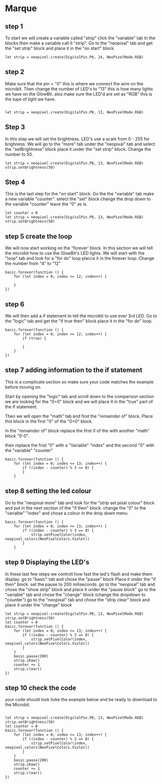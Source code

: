 # Marque

## step 1
To start we will create a variable called "strip" click the "variable" tab
In the blocks then make a variable call it "strip". 
Go to the "neopixal" tab and get the "set strip" block and place it in the "on start" block. 

```blocks
let strip = neopixel.create(DigitalPin.P0, 24, NeoPixelMode.RGB)

```

## step 2
Make sure that the pin = "0" this is where we connect the wire on the microbit.
Then change the number of LED's to "13" this is how many lights we have on the GlowBit.
alos make sure the LED'd are set as "RGB" this is the tupe of light we have.

```blocks

let strip = neopixel.create(DigitalPin.P0, 13, NeoPixelMode.RGB)

```

## Step 3
In this step we will set the brightness. LED's use a scale from 0 - 255 for brighness.
We will go to the "more" tab
under the "neopixal" tab and select the "setBrightness" block place it under the "set strip" block.
Change the number to 50.

```blocks 
let strip = neopixel.create(DigitalPin.P0, 13, NeoPixelMode.RGB)
strip.setBrightness(50)
```

## Step 4
This is the last step for the "on start" block. 
Go the the "variable" tab make a new variable "counter".
select the "set" block change the drop down to the variable "counter" leave the "0" as is. 

```blocks
let counter = 0
let strip = neopixel.create(DigitalPin.P0, 13, NeoPixelMode.RGB)
strip.setBrightness(50)
```

## step 5 create the loop
We will now start working on the "forever' block.
In this section we will tell the microbit how to use the GlowBit's LED lights.
We will start with the "loop" tab and look for a "for do" loop placce it in the forever loop. 
Change the number from "4" to "12"

```blocks
basic.forever(function () {
    for (let index = 0; index <= 12; index++) {
    	
    }
})
```

## step 6
We will then add a if statement to tell the microbit to use ever 3rd LED.
Go to the "logic" tab and get the "if true then" block place it in the "for do" loop. 

```blocks
basic.forever(function () {
    for (let index = 0; index <= 12; index++) {
        if (true) {
        	
        }
    }
})
```
## step 7 adding information to the if statement 
This is a complicate section so make sure your code matches the example before moving on.

Start by opening the "logic" tab and scroll down to the comparison section we are looking 
for the "0=0" block and we will place it in the "true" part of the if statement.

Then we will open the "math" tab and find the "remainder of" block. Place this block in the first "0" of the "0=0" block.

In the "remainder of" block  replace the first 0 of the  with another "math" block "0-0".

then replace the frist "0" with a "Variable" "index" and the second "0" with the "variable" "counter"

```blocks
basic.forever(function () {
    for (let index = 0; index <= 13; index++) {
        if ((index - counter) % 3 == 0) {
        }
    }
```

## step 8 setting the led colour
Go to the "neopixal more" tab and look for the "strip set pixal colour" block 
and put in the next section of the "if then" block.
change the "0" to the "variable" "index" and chose a colour in the drop down menu.

```block
basic.forever(function () {
    for (let index = 0; index <= 13; index++) {
        if ((index - counter) % 3 == 0) {
            strip.setPixelColor(index, neopixel.colors(NeoPixelColors.Violet))
        }
    }
```

## step 9 Displaying the LED's
In these last few steps we controll how fast the led's flash and make them display.
go to "basic" tab and chose the "pause" block Place it under the "if then" block.
set the pause to 200 miliseconds.
go to the "neopixal" tab and chose the "show strip" block and place it under the "pause block"
go to the "variable" tab and chose the "change" block (change the dropdown to "counter")
go to the "neopixal" tab and chose the "strip clear" block and place it under the "change" block

```block
let strip = neopixel.create(DigitalPin.P0, 13, NeoPixelMode.RGB)
strip.setBrightness(50)
let counter = 0
basic.forever(function () {
    for (let index = 0; index <= 13; index++) {
        if ((index - counter) % 3 == 0) {
            strip.setPixelColor(index, neopixel.colors(NeoPixelColors.Violet))
        }
    }
    basic.pause(200)
    strip.show()
    counter += 1
    strip.clear()
})
```

## step 10 check the code
your code should look lioke the example below and be ready to download to the Microbit.

```block

let strip = neopixel.create(DigitalPin.P0, 13, NeoPixelMode.RGB)
strip.setBrightness(50)
let counter = 0
basic.forever(function () {
    for (let index = 0; index <= 13; index++) {
        if ((index - counter) % 3 == 0) {
            strip.setPixelColor(index, neopixel.colors(NeoPixelColors.Violet))
        }
    }
    basic.pause(200)
    strip.show()
    counter += 1
    strip.clear()
})
```

